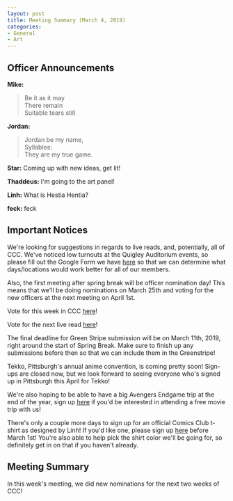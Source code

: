 ```yaml
---
layout: post
title: Meeting Summary (March 4, 2019)
categories:
- General
- Art
---
```


## Officer Announcements

**Mike:**
> Be it as it may  
> There remain  
> Suitable tears still

**Jordan:**
> Jordan be my name,  
> Syllables:  
> They are my true game.

**Star:**  Coming up with new ideas, get lit!

**Thaddeus:**  I'm going to the art panel!

**Linh:**  What is Hestia Hentia?

**feck:**  feck

## Important Notices

We're looking for suggestions in regards to live reads, and, potentially, all of CCC.  We've noticed low turnouts at the Quigley Auditorium events, so please fill out the Google Form we have [here](https://goo.gl/forms/Lik8WxJW1feJGKSF2) so that we can determine what days/locations would work better for all of our members.

Also, the first meeting after spring break will be officer nomination day!  This means that we'll be doing nominations on March 25th and voting for the new officers at the next meeting on April 1st.

Vote for this week in CCC [here](https://docs.google.com/forms/d/e/1FAIpQLScBFR4tDXBN8EbpLWRzyL5qZ9nD0CgzePFnv5rZDxBpxhz6DQ/viewform?usp=sf_link)!

Vote for the next live read [here](https://docs.google.com/forms/d/e/1FAIpQLSfnSj_F9jVq9mrbrcqXaGcOmn_DFzbQLzTVN4vvl2acF2qj-Q/viewform?usp=sf_link)!

The final deadline for Green Stripe submission will be on March 11th, 2019, right around the start of Spring Break.  Make sure to finish up any submissions before then so that we can include them in the Greenstripe!

Tekko, Pittsburgh's annual anime convention, is coming pretty soon!  Sign-ups are closed now, but we look forward to seeing everyone who's signed up in Pittsburgh this April for Tekko!

We're also hoping to be able to have a big Avengers Endgame trip at the end of the year, sign up [here](https://docs.google.com/forms/d/e/1FAIpQLSdEsLGnhSADnhPLHrjv-IUlKvRHaYfc3yo1J4vXLZNeVBxwPg/viewform?usp=sf_link) if you'd be interested in attending a free movie trip with us!

There's only a couple more days to sign up for an official Comics Club t-shirt as designed by Linh!  If you'd like one, please sign up [here](https://docs.google.com/forms/d/e/1FAIpQLScsyjQMHGcE-tF-zzCtWA_D7HcMHNv7uTaMTqY3Uwh6uQki8g/viewform?usp=sf_link) before March 1st!  You're also able to help pick the shirt color we'll be going for, so definitely get in on that if you haven't already.

## Meeting Summary

In this week's meeting, we did new nominations for the next two weeks of CCC!
